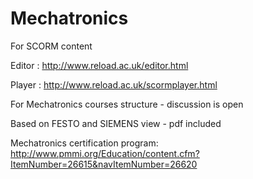 # Mechatronics

For SCORM content

  Editor : http://www.reload.ac.uk/editor.html
  
  Player : http://www.reload.ac.uk/scormplayer.html
  
  
  
For Mechatronics courses structure - discussion is open

  Based on FESTO and SIEMENS view - pdf included
  
  Mechatronics certification program:  http://www.pmmi.org/Education/content.cfm?ItemNumber=26615&navItemNumber=26620
  
  